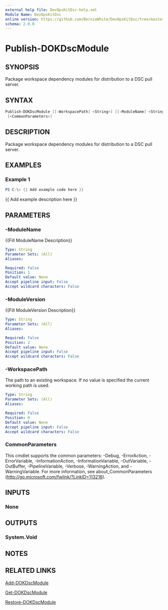 ```yaml
---
external help file: DevOpsKitDsc-help.xml
Module Name: DevOpsKitDsc
online version: https://github.com/BernieWhite/DevOpsKitDsc/tree/master/docs/commands/en-US/Publish-DOKDscModule.md
schema: 2.0.0
---
```


# Publish-DOKDscModule

## SYNOPSIS

Package workspace dependency modules for distribution to a DSC pull server.

## SYNTAX

```powershell
Publish-DOKDscModule [[-WorkspacePath] <String>] [[-ModuleName] <String>] [[-ModuleVersion] <String>]
 [<CommonParameters>]
```

## DESCRIPTION

Package workspace dependency modules for distribution to a DSC pull server.

## EXAMPLES

### Example 1

```powershell
PS C:\> {{ Add example code here }}
```

{{ Add example description here }}

## PARAMETERS

### -ModuleName

{{Fill ModuleName Description}}

```yaml
Type: String
Parameter Sets: (All)
Aliases: 

Required: False
Position: 1
Default value: None
Accept pipeline input: False
Accept wildcard characters: False
```

### -ModuleVersion

{{Fill ModuleVersion Description}}

```yaml
Type: String
Parameter Sets: (All)
Aliases: 

Required: False
Position: 2
Default value: None
Accept pipeline input: False
Accept wildcard characters: False
```

### -WorkspacePath

The path to an existing workspace. If no value is specified the current working path is used.

```yaml
Type: String
Parameter Sets: (All)
Aliases: 

Required: False
Position: 0
Default value: None
Accept pipeline input: False
Accept wildcard characters: False
```

### CommonParameters

This cmdlet supports the common parameters: -Debug, -ErrorAction, -ErrorVariable, -InformationAction, -InformationVariable, -OutVariable, -OutBuffer, -PipelineVariable, -Verbose, -WarningAction, and -WarningVariable. For more information, see about_CommonParameters (http://go.microsoft.com/fwlink/?LinkID=113216).

## INPUTS

### None

## OUTPUTS

### System.Void

## NOTES

## RELATED LINKS

[Add-DOKDscModule](Add-DOKDscModule.md)

[Get-DOKDscModule](Get-DOKDscModule.md)

[Restore-DOKDscModule](Restore-DOKDscModule.md)